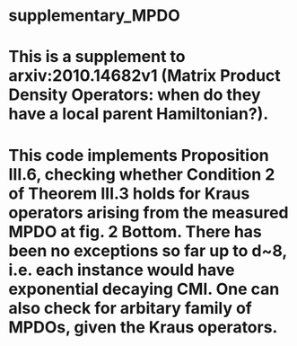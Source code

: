 # supplementary_MPDO
# This is a supplement to arxiv:2010.14682v1 (Matrix Product Density Operators: when do they have a local parent Hamiltonian?). 
# This code implements Proposition III.6, checking whether Condition 2 of Theorem III.3 holds for Kraus operators arising from the measured MPDO at fig. 2 Bottom. There has been no exceptions so far up to d~8, i.e. each instance would have exponential decaying CMI. One can also check for arbitary family of MPDOs, given the Kraus operators.
